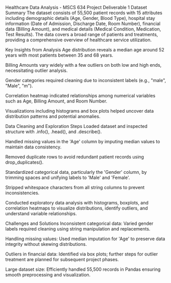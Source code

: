 Healthcare Data Analysis - MSCS 634 Project Deliverable 1
Dataset Summary
The dataset consists of 55,500 patient records with 15 attributes including demographic details (Age, Gender, Blood Type), hospital stay information (Date of Admission, Discharge Date, Room Number), financial data (Billing Amount), and medical details (Medical Condition, Medication, Test Results). The data covers a broad range of patients and treatments, providing a comprehensive overview of healthcare service utilization.

Key Insights from Analysis
Age distribution reveals a median age around 52 years with most patients between 35 and 68 years.

Billing Amounts vary widely with a few outliers on both low and high ends, necessitating outlier analysis.

Gender categories required cleaning due to inconsistent labels (e.g., "male", "Male", "m").

Correlation heatmap indicated relationships among numerical variables such as Age, Billing Amount, and Room Number.

Visualizations including histograms and box plots helped uncover data distribution patterns and potential anomalies.

Data Cleaning and Exploration Steps
Loaded dataset and inspected structure with .info(), .head(), and .describe().

Handled missing values in the 'Age' column by imputing median values to maintain data consistency.

Removed duplicate rows to avoid redundant patient records using drop_duplicates().

Standardized categorical data, particularly the 'Gender' column, by trimming spaces and unifying labels to 'Male' and 'Female'.

Stripped whitespace characters from all string columns to prevent inconsistencies.

Conducted exploratory data analysis with histograms, boxplots, and correlation heatmaps to visualize distributions, identify outliers, and understand variable relationships.

Challenges and Solutions
Inconsistent categorical data: Varied gender labels required cleaning using string manipulation and replacements.

Handling missing values: Used median imputation for 'Age' to preserve data integrity without skewing distributions.

Outliers in financial data: Identified via box plots; further steps for outlier treatment are planned for subsequent project phases.

Large dataset size: Efficiently handled 55,500 records in Pandas ensuring smooth preprocessing and visualization.
